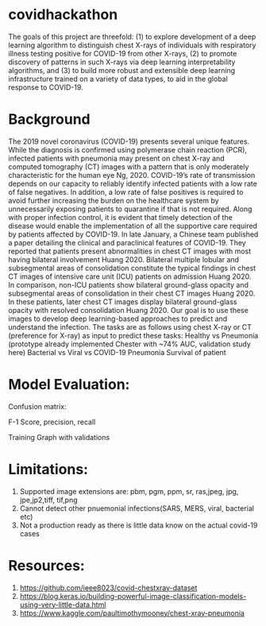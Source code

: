 # covidhackathon

The goals of this project are threefold: (1) to explore development of a deep learning algorithm to distinguish chest X-rays of individuals with respiratory illness testing positive for COVID-19 from other X-rays, (2) to promote discovery of patterns in such X-rays via deep learning interpretability algorithms, and (3) to build more robust and extensible deep learning infrastructure trained on a variety of data types, to aid in the global response to COVID-19.

# Background
The 2019 novel coronavirus (COVID-19) presents several unique features. While the diagnosis is confirmed using polymerase chain reaction (PCR), infected patients with pneumonia may present on chest X-ray and computed tomography (CT) images with a pattern that is only moderately characteristic for the human eye Ng, 2020. COVID-19’s rate of transmission depends on our capacity to reliably identify infected patients with a low rate of false negatives. In addition, a low rate of false positives is required to avoid further increasing the burden on the healthcare system by unnecessarily exposing patients to quarantine if that is not required. Along with proper infection control, it is evident that timely detection of the disease would enable the implementation of all the supportive care required by patients affected by COVID-19.
In late January, a Chinese team published a paper detailing the clinical and paraclinical features of COVID-19. They reported that patients present abnormalities in chest CT images with most having bilateral involvement Huang 2020. Bilateral multiple lobular and subsegmental areas of consolidation constitute the typical findings in chest CT images of intensive care unit (ICU) patients on admission Huang 2020. In comparison, non-ICU patients show bilateral ground-glass opacity and subsegmental areas of consolidation in their chest CT images Huang 2020. In these patients, later chest CT images display bilateral ground-glass opacity with resolved consolidation Huang 2020.
Our goal is to use these images to develop deep learning-based approaches to predict and understand the infection.
The tasks are as follows using chest X-ray or CT (preference for X-ray) as input to predict these tasks:
Healthy vs Pneumonia (prototype already implemented Chester with ~74% AUC, validation study here)
Bacterial vs Viral vs COVID-19 Pneumonia
Survival of patient


# Model Evaluation:
Confusion matrix:


F-1 Score, precision, recall

Training Graph with validations


# Limitations:
1. Supported image extensions are: pbm, pgm, ppm, sr, ras,jpeg, jpg, jpe,jp2,tiff, tif,png
2. Cannot detect other pnuemonial infections(SARS, MERS, viral, bacterial etc)
3. Not a production ready as there is little data know on the actual covid-19 cases


# Resources:
1. https://github.com/ieee8023/covid-chestxray-dataset
2. https://blog.keras.io/building-powerful-image-classification-models-using-very-little-data.html
3. https://www.kaggle.com/paultimothymooney/chest-xray-pneumonia


